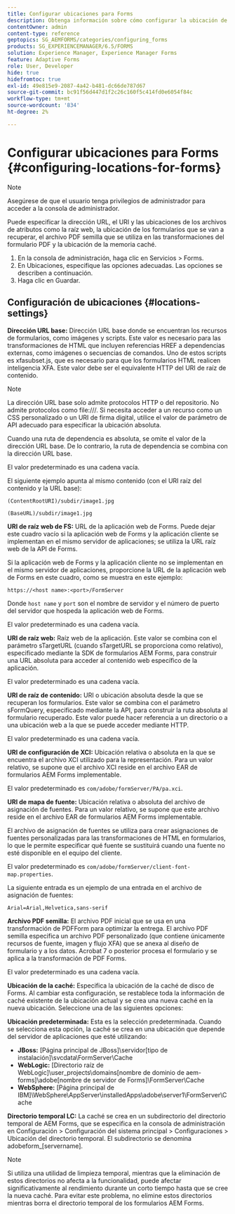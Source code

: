 ```yaml
---
title: Configurar ubicaciones para Forms
description: Obtenga información sobre cómo configurar la ubicación de los formularios AEM Forms. Puede especificar las ubicaciones de archivo del atributo, la ubicación del formulario, el archivo PDF semilla y la ubicación de la caché.
contentOwner: admin
content-type: reference
geptopics: SG_AEMFORMS/categories/configuring_forms
products: SG_EXPERIENCEMANAGER/6.5/FORMS
solution: Experience Manager, Experience Manager Forms
feature: Adaptive Forms
role: User, Developer
hide: true
hidefromtoc: true
exl-id: 49e815e9-2087-4a42-b481-dc66de787d67
source-git-commit: bc91f56d447d1f2c26c160f5c414fd0e6054f84c
workflow-type: tm+mt
source-wordcount: '834'
ht-degree: 2%

---
```


# Configurar ubicaciones para Forms {#configuring-locations-for-forms}

>[!NOTE]
> 
> Asegúrese de que el usuario tenga privilegios de administrador para acceder a la consola de administrador.

Puede especificar la dirección URL, el URI y las ubicaciones de los archivos de atributos como la raíz web, la ubicación de los formularios que se van a recuperar, el archivo PDF semilla que se utiliza en las transformaciones del formulario PDF y la ubicación de la memoria caché.

1. En la consola de administración, haga clic en Servicios > Forms.
1. En Ubicaciones, especifique las opciones adecuadas. Las opciones se describen a continuación.
1. Haga clic en Guardar.

## Configuración de ubicaciones {#locations-settings}

**Dirección URL base:** Dirección URL base donde se encuentran los recursos de formularios, como imágenes y scripts. Este valor es necesario para las transformaciones de HTML que incluyen referencias HREF a dependencias externas, como imágenes o secuencias de comandos. Uno de estos scripts es xfasubset.js, que es necesario para que los formularios HTML realicen inteligencia XFA. Este valor debe ser el equivalente HTTP del URI de raíz de contenido.

>[!NOTE]
>
>La dirección URL base solo admite protocolos HTTP o del repositorio. No admite protocolos como file:///. Si necesita acceder a un recurso como un CSS personalizado o un URI de firma digital, utilice el valor de parámetro de API adecuado para especificar la ubicación absoluta.

Cuando una ruta de dependencia es absoluta, se omite el valor de la dirección URL base. De lo contrario, la ruta de dependencia se combina con la dirección URL base.

El valor predeterminado es una cadena vacía.

El siguiente ejemplo apunta al mismo contenido (con el URI raíz del contenido y la URL base):

`(ContentRootURI)/subdir/image1.jpg`

`(BaseURL)/subdir/image1.jpg`

**URI de raíz web de FS:** URL de la aplicación web de Forms. Puede dejar este cuadro vacío si la aplicación web de Forms y la aplicación cliente se implementan en el mismo servidor de aplicaciones; se utiliza la URL raíz web de la API de Forms.

Si la aplicación web de Forms y la aplicación cliente no se implementan en el mismo servidor de aplicaciones, proporcione la URL de la aplicación web de Forms en este cuadro, como se muestra en este ejemplo:

`https://<host name>:<port>/FormServer`

Donde `host name` y `port` son el nombre de servidor y el número de puerto del servidor que hospeda la aplicación web de Forms.

El valor predeterminado es una cadena vacía.

**URI de raíz web:** Raíz web de la aplicación. Este valor se combina con el parámetro sTargetURL (cuando sTargetURL se proporciona como relativo), especificado mediante la SDK de formularios AEM Forms, para construir una URL absoluta para acceder al contenido web específico de la aplicación.

El valor predeterminado es una cadena vacía.

**URI de raíz de contenido:** URI o ubicación absoluta desde la que se recuperan los formularios. Este valor se combina con el parámetro sFormQuery, especificado mediante la API, para construir la ruta absoluta al formulario recuperado. Este valor puede hacer referencia a un directorio o a una ubicación web a la que se puede acceder mediante HTTP.

El valor predeterminado es una cadena vacía.

**URI de configuración de XCI:** Ubicación relativa o absoluta en la que se encuentra el archivo XCI utilizado para la representación. Para un valor relativo, se supone que el archivo XCI reside en el archivo EAR de formularios AEM Forms implementable.

El valor predeterminado es `com/adobe/formServer/PA/pa.xci`.

**URI de mapa de fuente:** Ubicación relativa o absoluta del archivo de asignación de fuentes. Para un valor relativo, se supone que este archivo reside en el archivo EAR de formularios AEM Forms implementable.

El archivo de asignación de fuentes se utiliza para crear asignaciones de fuentes personalizadas para las transformaciones de HTML en formularios, lo que le permite especificar qué fuente se sustituirá cuando una fuente no esté disponible en el equipo del cliente.

El valor predeterminado es `com/adobe/formServer/client-font-map.properties`.

La siguiente entrada es un ejemplo de una entrada en el archivo de asignación de fuentes:

`Arial=Arial,Helvetica,sans-serif`

**Archivo PDF semilla:** El archivo PDF inicial que se usa en una transformación de PDFForm para optimizar la entrega. El archivo PDF semilla especifica un archivo PDF personalizado (que contiene únicamente recursos de fuente, imagen y flujo XFA) que se anexa al diseño de formulario y a los datos. Acrobat 7 o posterior procesa el formulario y se aplica a la transformación de PDF Forms.

El valor predeterminado es una cadena vacía.

**Ubicación de la caché:** Especifica la ubicación de la caché de disco de Forms. Al cambiar esta configuración, se restablece toda la información de caché existente de la ubicación actual y se crea una nueva caché en la nueva ubicación. Seleccione una de las siguientes opciones:

**Ubicación predeterminada:** Esta es la selección predeterminada. Cuando se selecciona esta opción, la caché se crea en una ubicación que depende del servidor de aplicaciones que esté utilizando:

* **JBoss:** [Página principal de JBoss]\servidor\[tipo de instalación]\svcdata\FormServer\Cache
* **WebLogic:** [Directorio raíz de WebLogic]\user_projects\domains\[nombre de dominio de aem-forms]\adobe\[nombre de servidor de Forms]\FormServer\Cache
* **WebSphere:** [Página principal de IBM]\WebSphere\AppServer\installedApps\adobe\server1\FormServer\Cache

**Directorio temporal LC:** La caché se crea en un subdirectorio del directorio temporal de AEM Forms, que se especifica en la consola de administración en Configuración > Configuración del sistema principal > Configuraciones > Ubicación del directorio temporal. El subdirectorio se denomina adobeform_[servername].

>[!NOTE]
>
>Si utiliza una utilidad de limpieza temporal, mientras que la eliminación de estos directorios no afecta a la funcionalidad, puede afectar significativamente al rendimiento durante un corto tiempo hasta que se cree la nueva caché. Para evitar este problema, no elimine estos directorios mientras borra el directorio temporal de los formularios AEM Forms.
